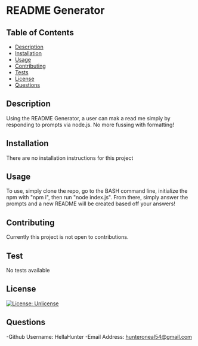 # README Generator

## Table of Contents

- [Description](#description)
- [Installation](#installation)
- [Usage](#usage)
- [Contributing](#contributing)
- [Tests](#tests)
- [License](#license)
- [Questions](#questions)

## Description

Using the README Generator, a user can mak a read me simply by responding to prompts via node.js. No more fussing with formatting!

## Installation

There are no installation instructions for this project

## Usage

To use, simply clone the repo, go to the BASH command line, initialize the npm with "npm i", then run "node index.js". From there, simply answer the prompts and a new README will be created based off your answers!

## Contributing

Currently this project is not open to contributions.

## Test

No tests available

## License

[![License: Unlicense](https://img.shields.io/badge/license-Unlicense-blue.svg)](http://unlicense.org/)

## Questions

-Github Username: HellaHunter
-Email Address: hunteroneal54@gmail.com